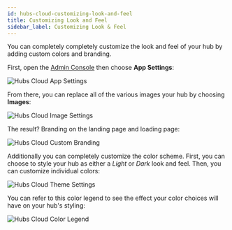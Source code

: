 ```yaml
---
id: hubs-cloud-customizing-look-and-feel
title: Customizing Look and Feel
sidebar_label: Customizing Look & Feel
---
```


You can completely completely customize the look and feel of your hub by adding custom colors and branding.

First, open the [Admin Console](./hubs-cloud-getting-started.md) then choose **App Settings**:

![Hubs Cloud App Settings](img/hubs-cloud-app-settings.jpeg)

From there, you can replace all of the various images your hub by choosing **Images**:

![Hubs Cloud Image Settings](img/hubs-cloud-image-settings.jpeg)

The result? Branding on the landing page and loading page:

![Hubs Cloud Custom Branding](img/hubs-cloud-custom-branding.png)

Additionally you can completely customize the color scheme. First, you can choose to style your hub as either a _Light_ or _Dark_ look and feel. Then, you can customize individual colors:

![Hubs Cloud Theme Settings](img/hubs-cloud-theme-settings.jpeg)

You can refer to this color legend to see the effect your color choices will have on your hub's styling:

![Hubs Cloud Color Legend](img/hubs-cloud-color-legend.jpeg)
